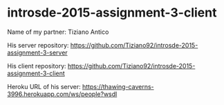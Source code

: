 # introsde-2015-assignment-3-client

Name of my partner: Tiziano Antico

His server repository:  https://github.com/Tiziano92/introsde-2015-assignment-3-server

His client repository: https://github.com/Tiziano92/introsde-2015-assignment-3-client

Heroku URL of his server: https://thawing-caverns-3996.herokuapp.com/ws/people?wsdl
